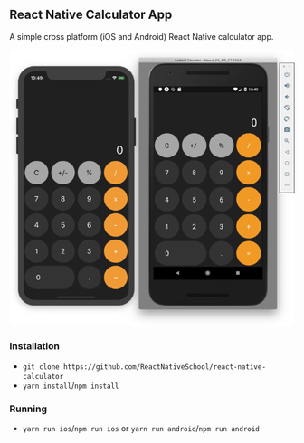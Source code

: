 ## React Native Calculator App

A simple cross platform (iOS and Android) React Native calculator app.

![Demo](./assets/demo.png)

### Installation

- `git clone https://github.com/ReactNativeSchool/react-native-calculator`
- `yarn install`/`npm install`

### Running

- `yarn run ios`/`npm run ios` or `yarn run android`/`npm run android`
